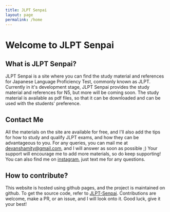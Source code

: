 ```yaml
---
title: JLPT Senpai
layout: page
permalink: /home
---
```


# Welcome to JLPT Senpai

## What is JLPT Senpai?

JLPT Senpai is a site where you can find the study material and references for Japanese Language Proficiency Test, commonly known as JLPT. Currently in it's development stage, JLPT Senpai provides the study material and references for N5, but more will be coming soon. The study material is available as pdf files, so that it can be downloaded and can be used with the students' preference.

## Contact Me

All the materials on the site are available for free, and I'll also add the tips for how to study and qualify JLPT exams, and how they can be advantageous to you. For any queries, you can mail me at [devanshamity@gmail.com](mailto:devanshamity@gmail.com), and I will answer as soon as possible ;) Your support will encourage me to add more materials, so do keep supporting! You can also find me on [instagram](https://instagram.com/whodevansh), just text me for any questions.

## How to contribute?

This website is hosted using github pages, and the project is maintained on github. To get the source code, refer to [JLPT-Senpai](https://github.com/Devansh3712/JLPT-Senpai). Contributions are welcome, make a PR, or an issue, and I will look onto it. Good luck, give it your best! 
